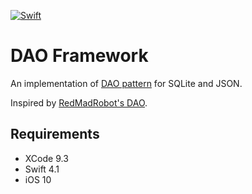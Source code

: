 [![Swift](https://img.shields.io/badge/swift-4.1-red.svg)](https://img.shields.io/badge/swift-4.1-red.svg)


DAO Framework
=======

An implementation of [DAO pattern](http://www.oracle.com/technetwork/java/dataaccessobject-138824.html) for SQLite and JSON.

Inspired by [RedMadRobot's DAO](https://github.com/RedMadRobot/DAO).

## Requirements

- XCode 9.3
- Swift 4.1
- iOS 10
